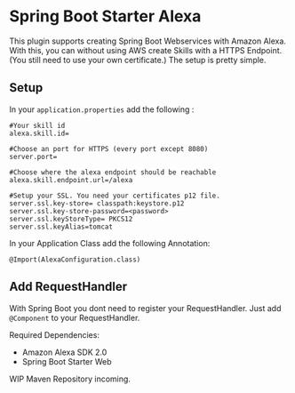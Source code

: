 <h1>Spring Boot Starter Alexa</h1>

This plugin supports creating Spring Boot Webservices with Amazon Alexa. With this, you can without using
AWS create Skills with a HTTPS Endpoint. (You still need to use your own certificate.)
The setup is pretty simple.

<h2>Setup</h2>

In your `application.properties` add the following :

```
#Your skill id
alexa.skill.id=

#Choose an port for HTTPS (every port except 8080)
server.port=

#Choose where the alexa endpoint should be reachable
alexa.skill.endpoint.url=/alexa

#Setup your SSL. You need your certificates p12 file.
server.ssl.key-store= classpath:keystore.p12
server.ssl.key-store-password=<password>
server.ssl.keyStoreType= PKCS12
server.ssl.keyAlias=tomcat

```

In your Application Class add the following Annotation:

```
@Import(AlexaConfiguration.class)
```

<h2>Add RequestHandler</h2>

With Spring Boot you dont need to register your RequestHandler. Just add `@Component` 
to your RequestHandler.


Required Dependencies:

- Amazon Alexa SDK 2.0
- Spring Boot Starter Web


WIP Maven Repository incoming.




